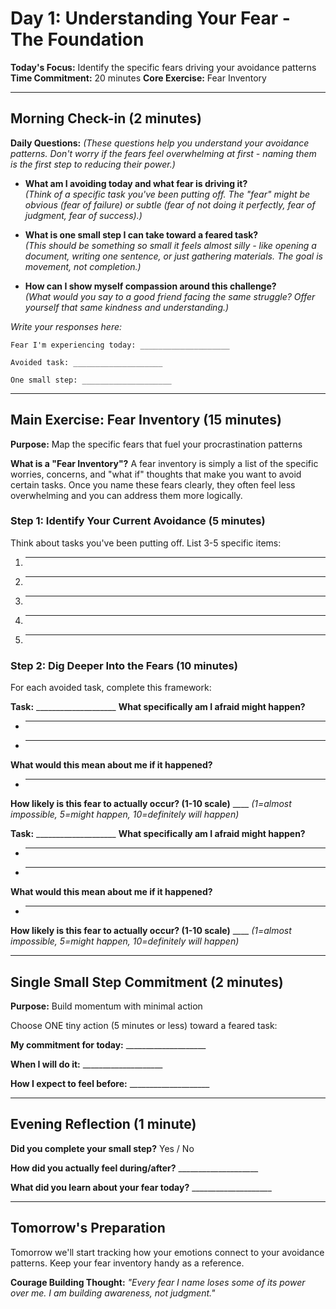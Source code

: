 # Day 1: Understanding Your Fear - The Foundation

**Today's Focus:** Identify the specific fears driving your avoidance patterns
**Time Commitment:** 20 minutes
**Core Exercise:** Fear Inventory

---

## Morning Check-in (2 minutes)

**Daily Questions:** *(These questions help you understand your avoidance patterns. Don't worry if the fears feel overwhelming at first - naming them is the first step to reducing their power.)*

- **What am I avoiding today and what fear is driving it?**  
  *(Think of a specific task you've been putting off. The "fear" might be obvious (fear of failure) or subtle (fear of not doing it perfectly, fear of judgment, fear of success).)*

- **What is one small step I can take toward a feared task?**  
  *(This should be something so small it feels almost silly - like opening a document, writing one sentence, or just gathering materials. The goal is movement, not completion.)*

- **How can I show myself compassion around this challenge?**  
  *(What would you say to a good friend facing the same struggle? Offer yourself that same kindness and understanding.)*

*Write your responses here:*
```
Fear I'm experiencing today: ____________________

Avoided task: ____________________

One small step: ____________________
```

---

## Main Exercise: Fear Inventory (15 minutes)

**Purpose:** Map the specific fears that fuel your procrastination patterns

**What is a "Fear Inventory"?** A fear inventory is simply a list of the specific worries, concerns, and "what if" thoughts that make you want to avoid certain tasks. Once you name these fears clearly, they often feel less overwhelming and you can address them more logically.

### Step 1: Identify Your Current Avoidance (5 minutes)
Think about tasks you've been putting off. List 3-5 specific items:

1. ____________________
2. ____________________
3. ____________________
4. ____________________
5. ____________________

### Step 2: Dig Deeper Into the Fears (10 minutes)
For each avoided task, complete this framework:

**Task:** ____________________
**What specifically am I afraid might happen?**
- ____________________
- ____________________

**What would this mean about me if it happened?**
- ____________________

**How likely is this fear to actually occur? (1-10 scale)** ____ *(1=almost impossible, 5=might happen, 10=definitely will happen)*

**Task:** ____________________
**What specifically am I afraid might happen?**
- ____________________
- ____________________

**What would this mean about me if it happened?**
- ____________________

**How likely is this fear to actually occur? (1-10 scale)** ____ *(1=almost impossible, 5=might happen, 10=definitely will happen)*

---

## Single Small Step Commitment (2 minutes)

**Purpose:** Build momentum with minimal action

Choose ONE tiny action (5 minutes or less) toward a feared task:

**My commitment for today:** ____________________

**When I will do it:** ____________________

**How I expect to feel before:** ____________________

---

## Evening Reflection (1 minute)

**Did you complete your small step?** Yes / No

**How did you actually feel during/after?** ____________________

**What did you learn about your fear today?** ____________________

---

## Tomorrow's Preparation
Tomorrow we'll start tracking how your emotions connect to your avoidance patterns. Keep your fear inventory handy as a reference.

**Courage Building Thought:**
*"Every fear I name loses some of its power over me. I am building awareness, not judgment."*